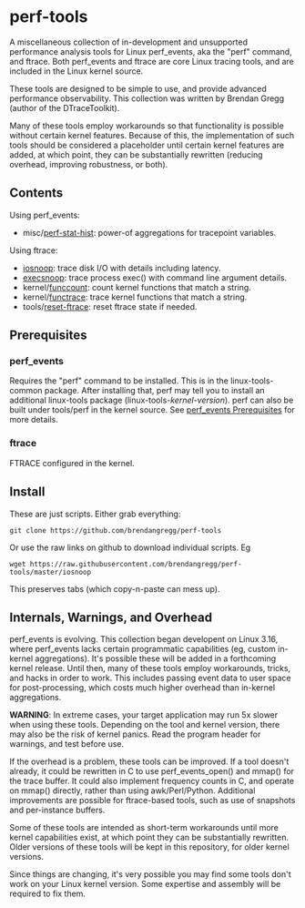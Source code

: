 perf-tools
==========

A miscellaneous collection of in-development and unsupported performance analysis tools for Linux perf_events, aka the "perf" command, and ftrace. Both perf_events and ftrace are core Linux tracing tools, and are included in the Linux kernel source.

These tools are designed to be simple to use, and provide advanced performance observability. This collection was written by Brendan Gregg (author of the DTraceToolkit).

Many of these tools employ workarounds so that functionality is possible without certain kernel features. Because of this, the implementation of such tools should be considered a placeholder until certain kernel features are added, at which point, they can be substantially rewritten (reducing overhead, improving robustness, or both).

## Contents

Using perf_events:

- misc/[perf-stat-hist](misc/perf-stat-hist): power-of aggregations for tracepoint variables.

Using ftrace:

- [iosnoop](iosnoop): trace disk I/O with details including latency.
- [execsnoop](execsnoop): trace process exec() with command line argument details.
- kernel/[funccount](kernel/funccount): count kernel functions that match a string.
- kernel/[functrace](kernel/functrace): trace kernel functions that match a string.
- tools/[reset-ftrace](tools/reset-ftrate): reset ftrace state if needed.

## Prerequisites

### perf_events

Requires the "perf" command to be installed. This is in the linux-tools-common package. After installing that, perf may tell you to install an additional linux-tools package (linux-tools-_kernel-version_). perf can also be built under tools/perf in the kernel source. See [perf_events Prerequisites](http://www.brendangregg.com/perf.html#Prerequisites) for more details.

### ftrace

FTRACE configured in the kernel.

## Install

These are just scripts. Either grab everything:

```
git clone https://github.com/brendangregg/perf-tools
```

Or use the raw links on github to download individual scripts. Eg

```
wget https://raw.githubusercontent.com/brendangregg/perf-tools/master/iosnoop
```

This preserves tabs (which copy-n-paste can mess up).

## Internals, Warnings, and Overhead

perf_events is evolving. This collection began developent on Linux 3.16, where perf_events lacks certain programmatic capabilities (eg, custom in-kernel aggregations). It's possible these will be added in a forthcoming kernel release. Until then, many of these tools employ workarounds, tricks, and hacks in order to work. This includes passing event data to user space for post-processing, which costs much higher overhead than in-kernel aggregations.

__WARNING__: In extreme cases, your target application may run 5x slower when using these tools. Depending on the tool and kernel version, there may also be the risk of kernel panics. Read the program header for warnings, and test before use.

If the overhead is a problem, these tools can be improved. If a tool doesn't already, it could be rewritten in C to use perf_events_open() and mmap() for the trace buffer. It could also implement frequency counts in C, and operate on mmap() directly, rather than using awk/Perl/Python. Additional improvements are possible for ftrace-based tools, such as use of snapshots and per-instance buffers.

Some of these tools are intended as short-term workarounds until more kernel capabilities exist, at which point they can be substantially rewritten. Older versions of these tools will be kept in this repository, for older kernel versions.

Since things are changing, it's very possible you may find some tools don't work on your Linux kernel version. Some expertise and assembly will be required to fix them.
